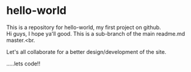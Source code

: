 # hello-world
This is a repository for hello-world, my first project on github. <br>
Hi guys, 
I hope ya'll good. This is a sub-branch of the main readme.md master.<br.

Let's all collaborate for a better design/development of the site.

.....lets code!!

